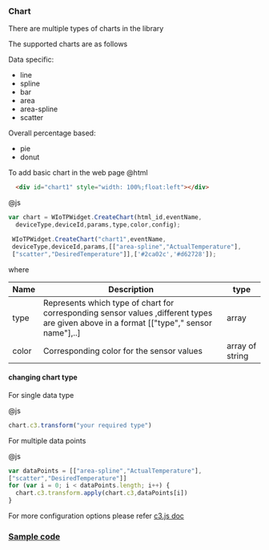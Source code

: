 ### Chart
There are multiple types of charts in the library

The supported charts are as follows

Data specific:
 - line
 - spline
 - bar
 - area
 - area-spline
 - scatter

Overall percentage based:
 - pie
 - donut

To add basic chart in the web page
@html
```html
  <div id="chart1" style="width: 100%;float:left"></div>
```

@js
```javascript
var chart = WIoTPWidget.CreateChart(html_id,eventName,
  deviceType,deviceId,params,type,color,config);

 WIoTPWidget.CreateChart("chart1",eventName,
 deviceType,deviceId,params,[["area-spline","ActualTemperature"],
 ["scatter","DesiredTemperature"]],['#2ca02c','#d62728']);
```
where

|Name| Description | type|
|-----|---------|----|
|type| Represents which type of chart for corresponding sensor values ,different types are given above in a format [["type"," sensor name"],..] | array |
|color | Corresponding color for the sensor values | array of string|

#### changing chart type
For single data type

@js
```javascript
chart.c3.transform("your required type")
```

For multiple data points

@js
```javascript
var dataPoints = [["area-spline","ActualTemperature"],
["scatter","DesiredTemperature"]]
for (var i = 0; i < dataPoints.length; i++) {
  chart.c3.transform.apply(chart.c3,dataPoints[i])
}
```
For more configuration options please refer [c3.js doc](http://c3js.org/reference.html#bindto)

### [Sample code](../../../samples/charts.html)
